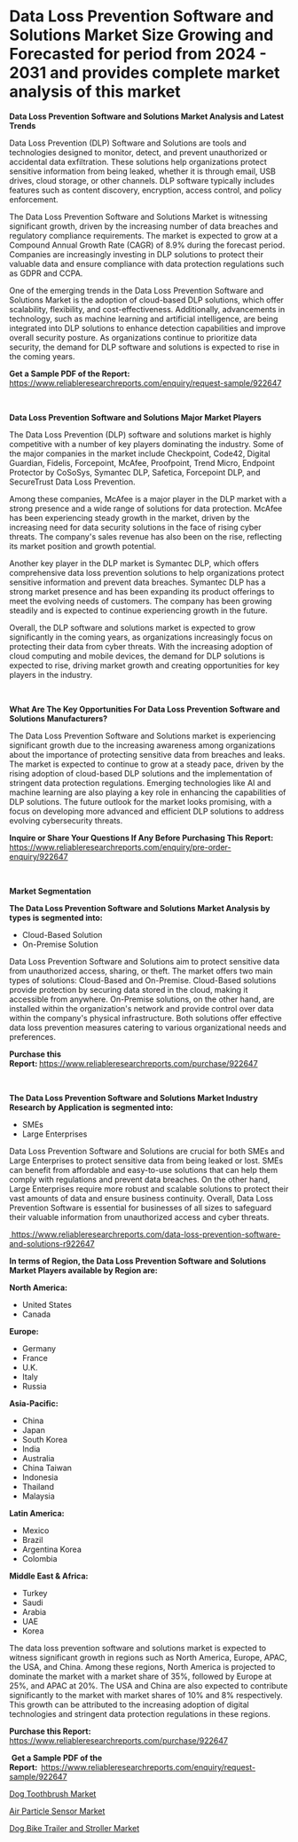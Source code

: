 <p><h1>Data Loss Prevention Software and Solutions Market Size Growing and Forecasted for period from 2024 - 2031 and provides complete market analysis of this market</h1></p><p><strong>Data Loss Prevention Software and Solutions Market Analysis and Latest Trends</strong></p>
<p><p>Data Loss Prevention (DLP) Software and Solutions are tools and technologies designed to monitor, detect, and prevent unauthorized or accidental data exfiltration. These solutions help organizations protect sensitive information from being leaked, whether it is through email, USB drives, cloud storage, or other channels. DLP software typically includes features such as content discovery, encryption, access control, and policy enforcement.</p><p>The Data Loss Prevention Software and Solutions Market is witnessing significant growth, driven by the increasing number of data breaches and regulatory compliance requirements. The market is expected to grow at a Compound Annual Growth Rate (CAGR) of 8.9% during the forecast period. Companies are increasingly investing in DLP solutions to protect their valuable data and ensure compliance with data protection regulations such as GDPR and CCPA.</p><p>One of the emerging trends in the Data Loss Prevention Software and Solutions Market is the adoption of cloud-based DLP solutions, which offer scalability, flexibility, and cost-effectiveness. Additionally, advancements in technology, such as machine learning and artificial intelligence, are being integrated into DLP solutions to enhance detection capabilities and improve overall security posture. As organizations continue to prioritize data security, the demand for DLP software and solutions is expected to rise in the coming years.</p></p>
<p><strong>Get a Sample PDF of the Report:&nbsp;</strong> <a href="https://www.reliableresearchreports.com/enquiry/request-sample/922647">https://www.reliableresearchreports.com/enquiry/request-sample/922647</a></p>
<p>&nbsp;</p>
<p><strong>Data Loss Prevention Software and Solutions Major Market Players</strong></p>
<p><p>The Data Loss Prevention (DLP) software and solutions market is highly competitive with a number of key players dominating the industry. Some of the major companies in the market include Checkpoint, Code42, Digital Guardian, Fidelis, Forcepoint, McAfee, Proofpoint, Trend Micro, Endpoint Protector by CoSoSys, Symantec DLP, Safetica, Forcepoint DLP, and SecureTrust Data Loss Prevention.</p><p>Among these companies, McAfee is a major player in the DLP market with a strong presence and a wide range of solutions for data protection. McAfee has been experiencing steady growth in the market, driven by the increasing need for data security solutions in the face of rising cyber threats. The company's sales revenue has also been on the rise, reflecting its market position and growth potential.</p><p>Another key player in the DLP market is Symantec DLP, which offers comprehensive data loss prevention solutions to help organizations protect sensitive information and prevent data breaches. Symantec DLP has a strong market presence and has been expanding its product offerings to meet the evolving needs of customers. The company has been growing steadily and is expected to continue experiencing growth in the future.</p><p>Overall, the DLP software and solutions market is expected to grow significantly in the coming years, as organizations increasingly focus on protecting their data from cyber threats. With the increasing adoption of cloud computing and mobile devices, the demand for DLP solutions is expected to rise, driving market growth and creating opportunities for key players in the industry.</p></p>
<p>&nbsp;</p>
<p><strong>What Are The Key Opportunities For Data Loss Prevention Software and Solutions Manufacturers?</strong></p>
<p><p>The Data Loss Prevention Software and Solutions market is experiencing significant growth due to the increasing awareness among organizations about the importance of protecting sensitive data from breaches and leaks. The market is expected to continue to grow at a steady pace, driven by the rising adoption of cloud-based DLP solutions and the implementation of stringent data protection regulations. Emerging technologies like AI and machine learning are also playing a key role in enhancing the capabilities of DLP solutions. The future outlook for the market looks promising, with a focus on developing more advanced and efficient DLP solutions to address evolving cybersecurity threats.</p></p>
<p><strong>Inquire or Share Your Questions If Any Before Purchasing This Report:</strong> <a href="https://www.reliableresearchreports.com/enquiry/pre-order-enquiry/922647">https://www.reliableresearchreports.com/enquiry/pre-order-enquiry/922647</a></p>
<p>&nbsp;</p>
<p><strong>Market Segmentation</strong></p>
<p><strong>The Data Loss Prevention Software and Solutions Market Analysis by types is segmented into:</strong></p>
<p><ul><li>Cloud-Based Solution</li><li>On-Premise Solution</li></ul></p>
<p><p>Data Loss Prevention Software and Solutions aim to protect sensitive data from unauthorized access, sharing, or theft. The market offers two main types of solutions: Cloud-Based and On-Premise. Cloud-Based solutions provide protection by securing data stored in the cloud, making it accessible from anywhere. On-Premise solutions, on the other hand, are installed within the organization's network and provide control over data within the company's physical infrastructure. Both solutions offer effective data loss prevention measures catering to various organizational needs and preferences.</p></p>
<p><strong>Purchase this Report:&nbsp;</strong><a href="https://www.reliableresearchreports.com/purchase/922647">https://www.reliableresearchreports.com/purchase/922647</a></p>
<p>&nbsp;</p>
<p><strong>The Data Loss Prevention Software and Solutions Market Industry Research by Application is segmented into:</strong></p>
<p><ul><li>SMEs</li><li>Large Enterprises</li></ul></p>
<p><p>Data Loss Prevention Software and Solutions are crucial for both SMEs and Large Enterprises to protect sensitive data from being leaked or lost. SMEs can benefit from affordable and easy-to-use solutions that can help them comply with regulations and prevent data breaches. On the other hand, Large Enterprises require more robust and scalable solutions to protect their vast amounts of data and ensure business continuity. Overall, Data Loss Prevention Software is essential for businesses of all sizes to safeguard their valuable information from unauthorized access and cyber threats.</p></p>
<p><a href="https://www.reliableresearchreports.com/data-loss-prevention-software-and-solutions-r922647">&nbsp;https://www.reliableresearchreports.com/data-loss-prevention-software-and-solutions-r922647</a></p>
<p><strong>In terms of Region, the Data Loss Prevention Software and Solutions Market Players available by Region are:</strong></p>
<p>
    <p> <strong> North America: </strong>
        <ul>
            <li>United States</li>
            <li>Canada</li>
        </ul>
        </p> 
    <p> <strong> Europe: </strong>
        <ul>
            <li>Germany</li>
            <li>France</li>
            <li>U.K.</li>
            <li>Italy</li>
            <li>Russia</li>
        </ul>
        </p> 
    <p> <strong> Asia-Pacific: </strong>
        <ul>
            <li>China</li>
            <li>Japan</li>
            <li>South Korea</li>
            <li>India</li>
            <li>Australia</li>
            <li>China Taiwan</li>
            <li>Indonesia</li>
            <li>Thailand</li>
            <li>Malaysia</li>
        </ul>
        </p> 
    <p> <strong> Latin America: </strong>
        <ul>
            <li>Mexico</li>
            <li>Brazil</li>
            <li>Argentina Korea</li>
            <li>Colombia</li>
        </ul>
        </p> 
    <p> <strong> Middle East & Africa: </strong>
        <ul>
            <li>Turkey</li>
            <li>Saudi</li>
            <li>Arabia</li>
            <li>UAE</li>
            <li>Korea</li>
        </ul>
    </p>
    </p>
<p><p>The data loss prevention software and solutions market is expected to witness significant growth in regions such as North America, Europe, APAC, the USA, and China. Among these regions, North America is projected to dominate the market with a market share of 35%, followed by Europe at 25%, and APAC at 20%. The USA and China are also expected to contribute significantly to the market with market shares of 10% and 8% respectively. This growth can be attributed to the increasing adoption of digital technologies and stringent data protection regulations in these regions.</p></p>
<p><strong>Purchase this Report: </strong><a href="https://www.reliableresearchreports.com/purchase/922647">https://www.reliableresearchreports.com/purchase/922647</a></p>
<p>&nbsp;<strong>Get a Sample PDF of the Report:&nbsp;&nbsp;</strong><a href="https://www.reliableresearchreports.com/enquiry/request-sample/922647">https://www.reliableresearchreports.com/enquiry/request-sample/922647</a></p>
<p><strong></strong></p>
<p><p><a href="https://www.linkedin.com/pulse/dog-toothbrush-market-insights-cagr-trends-growth-strategies-hpt5f?trackingId=c3GaPnILA2PUsmn1r6aUNw%3D%3D">Dog Toothbrush Market</a></p><p><a href="https://www.linkedin.com/pulse/air-particle-sensor-market-share-evolution-growth-trends-dp2wf?trackingId=72%2BV6OP7kaaan5xCu4x%2BVw%3D%3D">Air Particle Sensor Market</a></p><p><a href="https://www.linkedin.com/pulse/dog-bike-trailer-stroller-market-exploring-share-trends-future-bhvtf?trackingId=QaRqo141Dbtj3uP6%2FU9m6A%3D%3D">Dog Bike Trailer and Stroller Market</a></p></p>